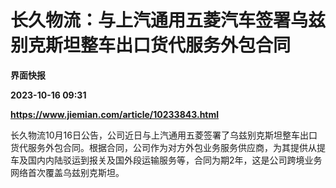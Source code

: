 # 长久物流：与上汽通用五菱汽车签署乌兹别克斯坦整车出口货代服务外包合同
**界面快报**

**2023-10-16 09:31**

**https://www.jiemian.com/article/10233843.html**

长久物流10月16日公告，公司近日与上汽通用五菱签署了乌兹别克斯坦整车出口货代服务外包合同。根据合同，公司作为对方外包业务服务供应商，为其提供从提车及国内内陆驳运到报关及国外段运输服务等，合同为期2年，这是公司跨境业务网络首次覆盖乌兹别克斯坦。